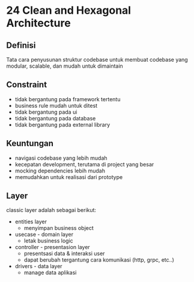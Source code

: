 # 24 Clean and Hexagonal Architecture
## Definisi
Tata cara penyusunan struktur codebase untuk membuat codebase yang modular, scalable, dan mudah untuk dimaintain

## Constraint
- tidak bergantung pada framework tertentu
- business rule mudah untuk ditest
- tidak bergantung pada ui
- tidak bergantung pada database
- tidak bergantung pada external library

## Keuntungan
- navigasi codebase yang lebih mudah
- kecepatan development, terutama di project yang besar
- mocking dependencies lebih mudah
- memudahkan untuk realisasi dari prototype

## Layer
classic layer adalah sebagai berikut:
- entities layer
    - menyimpan business object
- usecase - domain layer
    - letak business logic
- controller - presentasion layer
    - presentsasi data & interaksi user
    - dapat berubah tergantung cara komunikasi (http, grpc, etc..)
- drivers - data layer
    - manage data aplikasi
